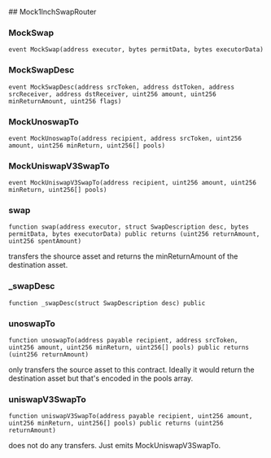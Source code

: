 ﻿﻿## Mock1InchSwapRouter


### MockSwap

```solidity
event MockSwap(address executor, bytes permitData, bytes executorData)
```

### MockSwapDesc

```solidity
event MockSwapDesc(address srcToken, address dstToken, address srcReceiver, address dstReceiver, uint256 amount, uint256 minReturnAmount, uint256 flags)
```

### MockUnoswapTo

```solidity
event MockUnoswapTo(address recipient, address srcToken, uint256 amount, uint256 minReturn, uint256[] pools)
```

### MockUniswapV3SwapTo

```solidity
event MockUniswapV3SwapTo(address recipient, uint256 amount, uint256 minReturn, uint256[] pools)
```

### swap

```solidity
function swap(address executor, struct SwapDescription desc, bytes permitData, bytes executorData) public returns (uint256 returnAmount, uint256 spentAmount)
```



transfers the shource asset and returns the minReturnAmount of the destination asset.



### _swapDesc

```solidity
function _swapDesc(struct SwapDescription desc) public
```







### unoswapTo

```solidity
function unoswapTo(address payable recipient, address srcToken, uint256 amount, uint256 minReturn, uint256[] pools) public returns (uint256 returnAmount)
```



only transfers the source asset to this contract.
Ideally it would return the destination asset but that's encoded in the pools array.



### uniswapV3SwapTo

```solidity
function uniswapV3SwapTo(address payable recipient, uint256 amount, uint256 minReturn, uint256[] pools) public returns (uint256 returnAmount)
```



does not do any transfers. Just emits MockUniswapV3SwapTo.



